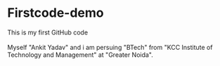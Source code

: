 # Firstcode-demo
This is my first GitHub code 
<br>
<br>
Myself "Ankit Yadav" and i am persuing "BTech" from "KCC Institute of Technology and Management" at "Greater Noida". 
